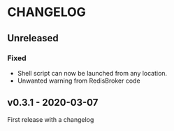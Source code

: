 # CHANGELOG

## Unreleased
### Fixed
- Shell script can now be launched from any location.
- Unwanted warning from RedisBroker code

## v0.3.1 - 2020-03-07
First release with a changelog